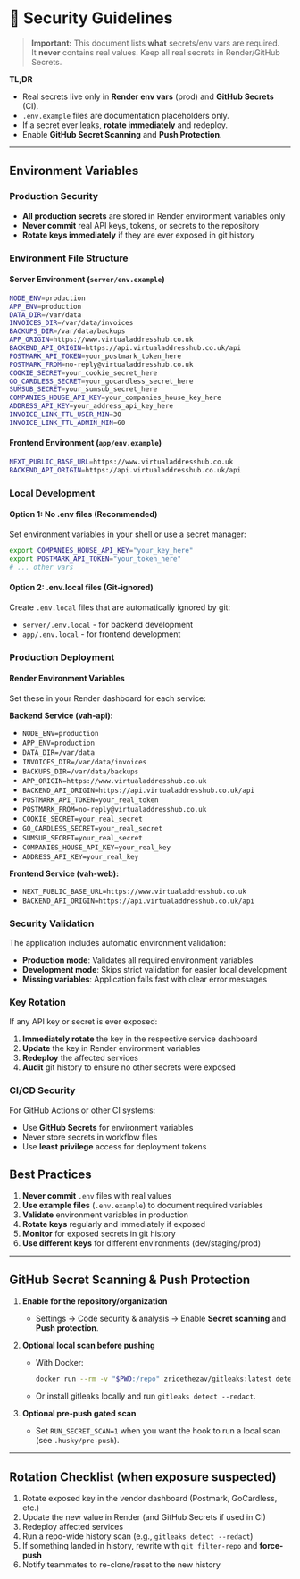# 🔐 Security Guidelines

> **Important:** This document lists **what** secrets/env vars are required.  
> It **never** contains real values. Keep all real secrets in Render/GitHub Secrets.

**TL;DR**
- Real secrets live only in **Render env vars** (prod) and **GitHub Secrets** (CI).
- `.env.example` files are documentation placeholders only.
- If a secret ever leaks, **rotate immediately** and redeploy.
- Enable **GitHub Secret Scanning** and **Push Protection**.

---

## Environment Variables

### Production Security
- **All production secrets** are stored in Render environment variables only
- **Never commit** real API keys, tokens, or secrets to the repository
- **Rotate keys immediately** if they are ever exposed in git history

### Environment File Structure

#### Server Environment (`server/env.example`)
```bash
NODE_ENV=production
APP_ENV=production
DATA_DIR=/var/data
INVOICES_DIR=/var/data/invoices
BACKUPS_DIR=/var/data/backups
APP_ORIGIN=https://www.virtualaddresshub.co.uk
BACKEND_API_ORIGIN=https://api.virtualaddresshub.co.uk/api
POSTMARK_API_TOKEN=your_postmark_token_here
POSTMARK_FROM=no-reply@virtualaddresshub.co.uk
COOKIE_SECRET=your_cookie_secret_here
GO_CARDLESS_SECRET=your_gocardless_secret_here
SUMSUB_SECRET=your_sumsub_secret_here
COMPANIES_HOUSE_API_KEY=your_companies_house_key_here
ADDRESS_API_KEY=your_address_api_key_here
INVOICE_LINK_TTL_USER_MIN=30
INVOICE_LINK_TTL_ADMIN_MIN=60
```

#### Frontend Environment (`app/env.example`)
```bash
NEXT_PUBLIC_BASE_URL=https://www.virtualaddresshub.co.uk
BACKEND_API_ORIGIN=https://api.virtualaddresshub.co.uk/api
```

### Local Development

#### Option 1: No .env files (Recommended)
Set environment variables in your shell or use a secret manager:
```bash
export COMPANIES_HOUSE_API_KEY="your_key_here"
export POSTMARK_API_TOKEN="your_token_here"
# ... other vars
```

#### Option 2: .env.local files (Git-ignored)
Create `.env.local` files that are automatically ignored by git:
- `server/.env.local` - for backend development
- `app/.env.local` - for frontend development

### Production Deployment

#### Render Environment Variables
Set these in your Render dashboard for each service:

**Backend Service (vah-api):**
- `NODE_ENV=production`
- `APP_ENV=production`
- `DATA_DIR=/var/data`
- `INVOICES_DIR=/var/data/invoices`
- `BACKUPS_DIR=/var/data/backups`
- `APP_ORIGIN=https://www.virtualaddresshub.co.uk`
- `BACKEND_API_ORIGIN=https://api.virtualaddresshub.co.uk/api`
- `POSTMARK_API_TOKEN=your_real_token`
- `POSTMARK_FROM=no-reply@virtualaddresshub.co.uk`
- `COOKIE_SECRET=your_real_secret`
- `GO_CARDLESS_SECRET=your_real_secret`
- `SUMSUB_SECRET=your_real_secret`
- `COMPANIES_HOUSE_API_KEY=your_real_key`
- `ADDRESS_API_KEY=your_real_key`

**Frontend Service (vah-web):**
- `NEXT_PUBLIC_BASE_URL=https://www.virtualaddresshub.co.uk`
- `BACKEND_API_ORIGIN=https://api.virtualaddresshub.co.uk/api`

### Security Validation

The application includes automatic environment validation:
- **Production mode**: Validates all required environment variables
- **Development mode**: Skips strict validation for easier local development
- **Missing variables**: Application fails fast with clear error messages

### Key Rotation

If any API key or secret is ever exposed:
1. **Immediately rotate** the key in the respective service dashboard
2. **Update** the key in Render environment variables
3. **Redeploy** the affected services
4. **Audit** git history to ensure no other secrets were exposed

### CI/CD Security

For GitHub Actions or other CI systems:
- Use **GitHub Secrets** for environment variables
- Never store secrets in workflow files
- Use **least privilege** access for deployment tokens

## Best Practices

1. **Never commit** `.env` files with real values
2. **Use example files** (`.env.example`) to document required variables
3. **Validate** environment variables in production
4. **Rotate keys** regularly and immediately if exposed
5. **Monitor** for exposed secrets in git history
6. **Use different keys** for different environments (dev/staging/prod)

---

## GitHub Secret Scanning & Push Protection

1) **Enable for the repository/organization**  
   - Settings → Code security & analysis → Enable **Secret scanning** and **Push protection**.

2) **Optional local scan before pushing**  
   - With Docker:
     ```bash
     docker run --rm -v "$PWD:/repo" zricethezav/gitleaks:latest detect -s /repo --redact
     ```
   - Or install gitleaks locally and run `gitleaks detect --redact`.

3) **Optional pre-push gated scan**  
   - Set `RUN_SECRET_SCAN=1` when you want the hook to run a local scan (see `.husky/pre-push`).

---

## Rotation Checklist (when exposure suspected)

1. Rotate exposed key in the vendor dashboard (Postmark, GoCardless, etc.)
2. Update the new value in Render (and GitHub Secrets if used in CI)
3. Redeploy affected services
4. Run a repo-wide history scan (e.g., `gitleaks detect --redact`)
5. If something landed in history, rewrite with `git filter-repo` and **force-push**
6. Notify teammates to re-clone/reset to the new history
